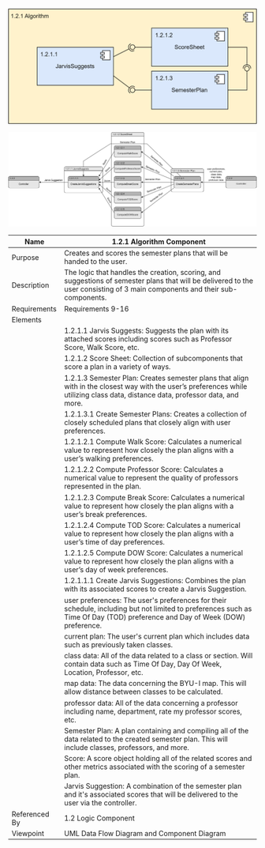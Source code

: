 ![Algorithm Component](TeamTwoFiles/AlgorithmComponentDiagram.svg)

![Algorithm Component](TeamTwoFiles/AlgorithmDataFlowDiagram.svg)

| Name | 1.2.1 Algorithm Component |
| ----------- | ----------- |
| Purpose | Creates and scores the semester plans that will be handed to the user. |
| Description | The logic that handles the creation, scoring, and suggestions of semester plans that will be delivered to the user consisting of 3 main components and their sub-components. |
| Requirements | Requirements 9-16 |
| Elements | 
| | 1.2.1.1 Jarvis Suggests: Suggests the plan with its attached scores including scores such as Professor Score, Walk Score, etc. |
| | 1.2.1.2 Score Sheet: Collection of subcomponents that score a plan in a variety of ways. |
| | 1.2.1.3 Semester Plan: Creates semester plans that align with in the closest way with the user’s preferences while utilizing class data, distance data, professor data, and more. |
| | 1.2.1.3.1 Create Semester Plans: Creates a collection of closely scheduled plans that closely align with user preferences. |
| | 1.2.1.2.1 Compute Walk Score: Calculates a numerical value to represent how closely the plan aligns with a user’s walking preferences. |
| | 1.2.1.2.2 Compute Professor Score: Calculates a numerical value to represent the quality of professors represented in the plan. |
| | 1.2.1.2.3 Compute Break Score: Calculates a numerical value to represent how closely the plan aligns with a user’s break preferences. |
| | 1.2.1.2.4 Compute TOD Score: Calculates a numerical value to represent how closely the plan aligns with a user’s time of day preferences. |
| | 1.2.1.2.5 Compute DOW Score: Calculates a numerical value to represent how closely the plan aligns with a user’s day of week preferences. |
| | 1.2.1.1.1 Create Jarvis Suggestions: Combines the plan with its associated scores to create a Jarvis Suggestion. |
| | user preferences: The user's preferences for their schedule, including but not limited to preferences such as Time Of Day (TOD) preference and Day of Week (DOW) preference.|
| | current plan: The user's current plan which includes data such as previously taken classes.|
| | class data: All of the data related to a class or section. Will contain data such as Time Of Day, Day Of Week, Location, Professor, etc.|
| | map data: The data concerning the BYU-I map. This will allow distance between classes to be calculated.|
| | professor data: All of the data concerning a professor including name, department, rate my professor scores, etc.|
| | Semester Plan: A plan containing and compiling all of the data related to the created semester plan. This will include classes, professors, and more.|
| | Score: A score object holding all of the related scores and other metrics associated with the scoring of a semester plan.|
| | Jarvis Suggestion: A combination of the semester plan and it's associated scores that will be delivered to the user via the controller.|
| Referenced By | 1.2 Logic Component |
| Viewpoint | UML Data Flow Diagram and Component Diagram|

